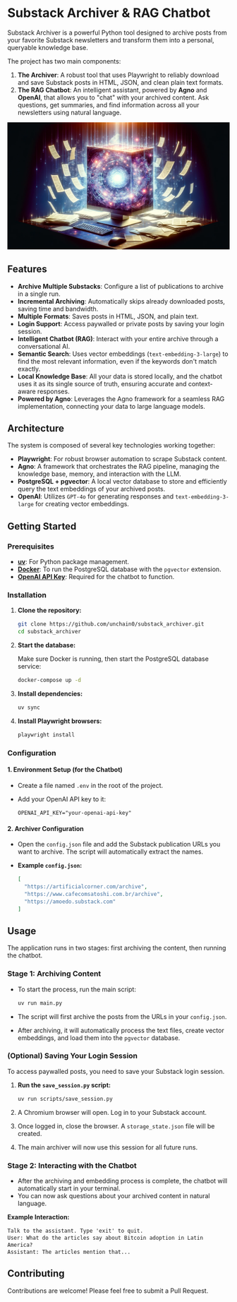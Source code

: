 # Substack Archiver & RAG Chatbot

Substack Archiver is a powerful Python tool designed to archive posts from your
favorite Substack newsletters and transform them into a personal, queryable
knowledge base.

The project has two main components:

1. **The Archiver**: A robust tool that uses Playwright to reliably download and
   save Substack posts in HTML, JSON, and clean plain text formats.
2. **The RAG Chatbot**: An intelligent assistant, powered by **Agno** and
   **OpenAI**, that allows you to "chat" with your archived content. Ask
   questions, get summaries, and find information across all your newsletters
   using natural language.

![Substack Archiver](README/images/cover.png)

## Features

- **Archive Multiple Substacks**: Configure a list of publications to archive
  in a single run.
- **Incremental Archiving**: Automatically skips already downloaded posts,
  saving time and bandwidth.
- **Multiple Formats**: Saves posts in HTML, JSON, and plain text.
- **Login Support**: Access paywalled or private posts by saving your login
  session.
- **Intelligent Chatbot (RAG)**: Interact with your entire archive through a
  conversational AI.
- **Semantic Search**: Uses vector embeddings (`text-embedding-3-large`) to
  find the most relevant information, even if the keywords don't match
  exactly.
- **Local Knowledge Base**: All your data is stored locally, and the chatbot
  uses it as its single source of truth, ensuring accurate and context-aware
  responses.
- **Powered by Agno**: Leverages the Agno framework for a seamless RAG
  implementation, connecting your data to large language models.

## Architecture

The system is composed of several key technologies working together:

- **Playwright**: For robust browser automation to scrape Substack content.
- **Agno**: A framework that orchestrates the RAG pipeline, managing the
  knowledge base, memory, and interaction with the LLM.
- **PostgreSQL + pgvector**: A local vector database to store and efficiently
  query the text embeddings of your archived posts.
- **OpenAI**: Utilizes `GPT-4o` for generating responses and
  `text-embedding-3-large` for creating vector embeddings.

## Getting Started

### Prerequisites

- [**uv**](https://github.com/astral-sh/uv): For Python package management.
- [**Docker**](https://www.docker.com/): To run the PostgreSQL database with the
  `pgvector` extension.
- [**OpenAI API Key**](https://platform.openai.com/api-keys): Required for the
  chatbot to function.

### Installation

1. **Clone the repository:**

   ```bash
   git clone https://github.com/unchain0/substack_archiver.git
   cd substack_archiver
   ```

2. **Start the database:**

   Make sure Docker is running, then start the PostgreSQL database service:

   ```bash
   docker-compose up -d
   ```

3. **Install dependencies:**

   ```bash
   uv sync
   ```

4. **Install Playwright browsers:**

   ```bash
   playwright install
   ```

### Configuration

#### 1. Environment Setup (for the Chatbot)

- Create a file named `.env` in the root of the project.
- Add your OpenAI API key to it:

  ```env
  OPENAI_API_KEY="your-openai-api-key"
  ```

#### 2. Archiver Configuration

- Open the `config.json` file and add the Substack publication URLs you want
  to archive. The script will automatically extract the names.
- **Example `config.json`:**

  ```json
  [
    "https://artificialcorner.com/archive",
    "https://www.cafecomsatoshi.com.br/archive",
    "https://amoedo.substack.com"
  ]
  ```

## Usage

The application runs in two stages: first archiving the content, then running
the chatbot.

### Stage 1: Archiving Content

- To start the process, run the main script:

  ```bash
  uv run main.py
  ```

- The script will first archive the posts from the URLs in your
  `config.json`.
- After archiving, it will automatically process the text files, create
  vector embeddings, and load them into the `pgvector` database.

### (Optional) Saving Your Login Session

To access paywalled posts, you need to save your Substack login session.

1. **Run the `save_session.py` script:**

   ```bash
   uv run scripts/save_session.py
   ```

2. A Chromium browser will open. Log in to your Substack account.
3. Once logged in, close the browser. A `storage_state.json` file will be
   created.
4. The main archiver will now use this session for all future runs.

### Stage 2: Interacting with the Chatbot

- After the archiving and embedding process is complete, the chatbot will
  automatically start in your terminal.
- You can now ask questions about your archived content in natural language.

**Example Interaction:**

```text
Talk to the assistant. Type 'exit' to quit.
User: What do the articles say about Bitcoin adoption in Latin America?
Assistant: The articles mention that...
```

## Contributing

Contributions are welcome! Please feel free to submit a Pull Request.
